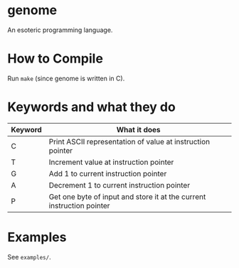 # genome
An esoteric programming language.

# How to Compile
Run `make` (since genome is written in C).

# Keywords and what they do
| Keyword     | What it does|
| ----------- | ----------- |
| C           | Print ASCII representation of value at instruction pointer |
| T           | Increment value at instruction pointer |
| G           | Add 1 to current instruction pointer |
| A           | Decrement 1 to current instruction pointer |
| P           | Get one byte of input and store it at the current instruction pointer |

# Examples
See `examples/`.
